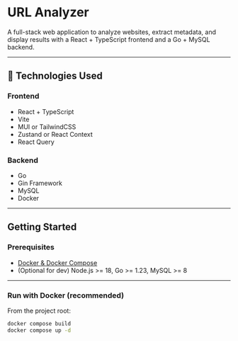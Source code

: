 # URL Analyzer

A full-stack web application to analyze websites, extract metadata, and display results with a React + TypeScript frontend and a Go + MySQL backend.

---

## 🧱 Technologies Used

### Frontend
- React + TypeScript
- Vite
- MUI or TailwindCSS
- Zustand or React Context
- React Query

### Backend
- Go
- Gin Framework
- MySQL
- Docker

---

## Getting Started

### Prerequisites
- [Docker & Docker Compose](https://docs.docker.com/get-docker/)  
- (Optional for dev) Node.js >= 18, Go >= 1.23, MySQL >= 8

---

### Run with Docker (recommended)

From the project root:

```bash
docker compose build
docker compose up -d
```

